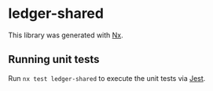 # ledger-shared

This library was generated with [Nx](https://nx.dev).

## Running unit tests

Run `nx test ledger-shared` to execute the unit tests via [Jest](https://jestjs.io).
